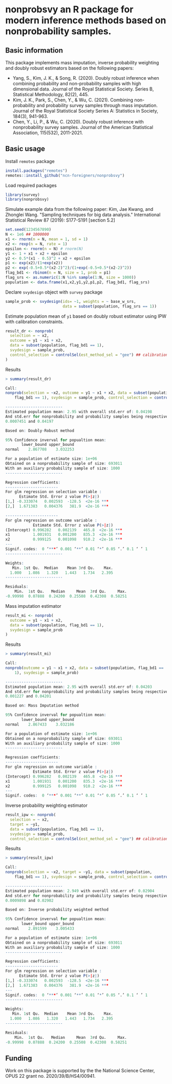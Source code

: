 # nonprobsvy an R package for modern inference methods based on nonprobability samples.

## Basic information

This package implements mass imputation, inverse probability weighting and doubly robust estimators based on the following papers:

+ Yang, S., Kim, J. K., & Song, R. (2020). Doubly robust inference when combining probability and non-probability samples with high dimensional data. Journal of the Royal Statistical Society. Series B, Statistical Methodology, 82(2), 445.
+ Kim, J. K., Park, S., Chen, Y., & Wu, C. (2021). Combining non-probability and probability survey samples through mass imputation. Journal of the Royal Statistical Society Series A: Statistics in Society, 184(3), 941-963.
+ Chen, Y., Li, P., & Wu, C. (2020). Doubly robust inference with nonprobability survey samples. Journal of the American Statistical Association, 115(532), 2011-2021.

## Basic usage

Install `remotes` package

```r
install.packages("remotes")
remotes::install_github("ncn-foreigners/nonprobsvy")
```

Load required packages

```r
library(survey)
library(nonprobsvy)
```

Simulate example data from the following paper: Kim, Jae Kwang, and Zhonglei Wang. "Sampling techniques for big data analysis." International Statistical Review 87 (2019): S177-S191 [section 5.2]

```r
set.seed(1234567890)
N <- 1e6 ## 1000000
x1 <- rnorm(n = N, mean = 1, sd = 1)
x2 <- rexp(n = N, rate = 1)
epsilon <- rnorm(n = N) # rnorm(N)
y1 <- 1 + x1 + x2 + epsilon
y2 <- 0.5*(x1 - 0.5)^2 + x2 + epsilon
p1 <- exp(x2)/(1+exp(x2))
p2 <- exp(-0.5+0.5*(x2-2)^2)/(1+exp(-0.5+0.5*(x2-2)^2))
flag_bd1 <- rbinom(n = N, size = 1, prob = p1)
flag_srs <- as.numeric(1:N %in% sample(1:N, size = 1000))
population <- data.frame(x1,x2,y1,y2,p1,p2, flag_bd1, flag_srs)
```

Declare `svydesign` object with `survey` package

```r
sample_prob <- svydesign(ids= ~1, weights = ~ base_w_srs, 
                         data = subset(population, flag_srs == 1))
```

Estimate population mean of `y1` based on doubly robust estimator using IPW with calibration constraints.

```r
result_dr <- nonprob(
  selection = ~ x2,
  outcome = y1 ~ x1 + x2,
  data = subset(population, flag_bd1 == 1),
  svydesign = sample_prob, 
  control_selection = controlSel(est_method_sel = "gee") ## calibration constraints for X2
)

```

Results

```r
> summary(result_dr)

Call:
nonprob(selection = ~x2, outcome = y1 ~ x1 + x2, data = subset(population, 
    flag_bd1 == 1), svydesign = sample_prob, control_selection = controlSel(est_method_sel = "gee"))

-------------------------
Estimated population mean: 2.95 with overall std.err of: 0.04198
And std.err for nonprobability and probability samples being respectively:
0.0007451 and 0.04197

Based on: Doubly-Robust method

95% Confidence inverval for popualtion mean:
       lower_bound upper_bound
normal    2.867708    3.032253

For a population of estimate size: 1e+06
Obtained on a nonprobability sample of size: 693011
With an auxiliary probability sample of size: 1000
-------------------------

Regression coefficients:
-----------------------
For glm regression on selection variable :
      Estimate Std. Error z value P(>|z|)    
[1,] -0.333074   0.002593  -128.5  <2e-16 ***
[2,]  1.671383   0.004376   381.9  <2e-16 ***

-----------------------
For glm regression on outcome variable :
            Estimate Std. Error z value P(>|z|)    
(Intercept) 0.996282   0.002139   465.8  <2e-16 ***
x1          1.001931   0.001200   835.3  <2e-16 ***
x2          0.999125   0.001098   910.2  <2e-16 ***
---
Signif. codes:  0 ‘***’ 0.001 ‘**’ 0.01 ‘*’ 0.05 ‘.’ 0.1 ‘ ’ 1
-------------------------

Weights:
   Min. 1st Qu.  Median    Mean 3rd Qu.    Max. 
  1.000   1.086   1.320   1.443   1.734   2.395 
-------------------------

Residuals:
    Min.  1st Qu.   Median     Mean  3rd Qu.     Max. 
-0.99998  0.07888  0.24200  0.25508  0.42308  0.58251 
```

Mass imputation estimator 


```r
result_mi <- nonprob(
  outcome = y1 ~ x1 + x2,
  data = subset(population, flag_bd1 == 1),
  svydesign = sample_prob
)
```

Results

```r
> summary(result_mi)

Call:
nonprob(outcome = y1 ~ x1 + x2, data = subset(population, flag_bd1 == 
    1), svydesign = sample_prob)

-------------------------
Estimated population mean: 2.95 with overall std.err of: 0.04203
And std.err for nonprobability and probability samples being respectively:
0.001227 and 0.04201

Based on: Mass Imputation method

95% Confidence inverval for popualtion mean:
       lower_bound upper_bound
normal    2.867433    3.032186

For a population of estimate size: 1e+06
Obtained on a nonprobability sample of size: 693011
With an auxiliary probability sample of size: 1000
-------------------------

Regression coefficients:
-----------------------
For glm regression on outcome variable :
            Estimate Std. Error z value P(>|z|)    
(Intercept) 0.996282   0.002139   465.8  <2e-16 ***
x1          1.001931   0.001200   835.3  <2e-16 ***
x2          0.999125   0.001098   910.2  <2e-16 ***
---
Signif. codes:  0 ‘***’ 0.001 ‘**’ 0.01 ‘*’ 0.05 ‘.’ 0.1 ‘ ’ 1
```

Inverse probability weighting estimator

```r
result_ipw <- nonprob(
  selection = ~ x2,
  target = ~y1,
  data = subset(population, flag_bd1 == 1),
  svydesign = sample_prob, 
  control_selection = controlSel(est_method_sel = "gee") ## calibration constraints for X2
```

Results

```r
> summary(result_ipw)

Call:
nonprob(selection = ~x2, target = ~y1, data = subset(population, 
    flag_bd1 == 1), svydesign = sample_prob, control_selection = controlSel(est_method_sel = "gee"))

-------------------------
Estimated population mean: 2.949 with overall std.err of: 0.02904
And std.err for nonprobability and probability samples being respectively:
0.0009898 and 0.02902

Based on: Inverse probability weighted method

95% Confidence inverval for popualtion mean:
       lower_bound upper_bound
normal    2.891599    3.005433

For a population of estimate size: 1e+06
Obtained on a nonprobability sample of size: 693011
With an auxiliary probability sample of size: 1000
-------------------------

Regression coefficients:
-----------------------
For glm regression on selection variable :
      Estimate Std. Error z value P(>|z|)    
[1,] -0.333074   0.002593  -128.5  <2e-16 ***
[2,]  1.671383   0.004376   381.9  <2e-16 ***
---
Signif. codes:  0 ‘***’ 0.001 ‘**’ 0.01 ‘*’ 0.05 ‘.’ 0.1 ‘ ’ 1
-------------------------

Weights:
   Min. 1st Qu.  Median    Mean 3rd Qu.    Max. 
  1.000   1.086   1.320   1.443   1.734   2.395 
-------------------------

Residuals:
    Min.  1st Qu.   Median     Mean  3rd Qu.     Max. 
-0.99998  0.07888  0.24200  0.25508  0.42308  0.58251 
```
## Funding

Work on this package is supported by the the National Science Center, OPUS 22 grant no. 2020/39/B/HS4/00941.



